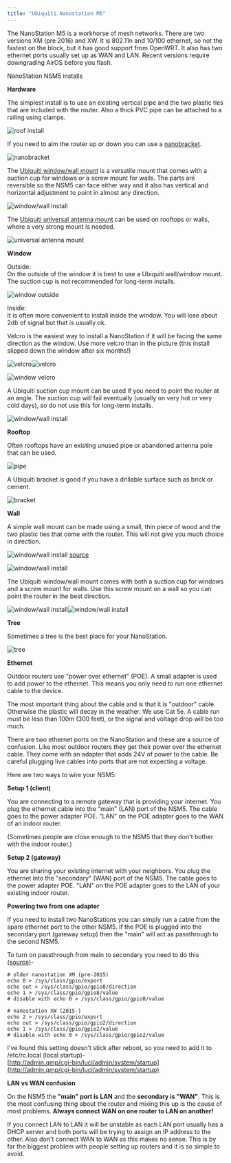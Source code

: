 ```yaml
---
title: "Ubiquiti Nanostation M5"
---
```


The NanoStation M5 is a workhorse of mesh networks. There are two versions XM (pre 2016) and XW. It is 802.11n and 10/100 ethernet, so not the fastest on the block, but it has good support from OpenWRT. It also has two ethernet ports usually set up as WAN and LAN. Recent versions require downgrading AirOS before you flash.

NanoStation NSM5 installs

**Hardware**

The simplest install is to use an existing vertical pipe and the two plastic ties that are included with the router. Also a thick PVC pipe can be attached to a railing using clamps.

![roof install](/img/nsm5/roof-87.jpg)

If you need to aim the router up or down you can use a [nanobracket](https://www.streakwave.com/itemdesc.asp?ic=NBU001).

![nanobracket](/img/nsm5/nanobracket.jpg)

The [Ubiquiti window/wall mount](http://www.amazon.com/Ubiquiti-Networks-NanoStation-Window-Mount/dp/B004EHUR8U) is a versatile mount that comes with a suction cup for windows or a screw mount for walls. The parts are reversible so the NSM5 can face either way and it also has vertical and horizontal adjustment to point in almost any direction.

![window/wall install](/img/nsm5/ubiquiti-window-wall-mount.jpg)

The [Ubiquiti universal antenna mount](http://www.amazon.com/gp/product/B006J1WSGI/) can be used on rooftops or walls, where a very strong mount is needed.

![universal antenna mount](/img/nsm5/ubiquiti-universal-mount.jpg)

**Window**

Outside:  
On the outside of the window it is best to use a Ubiquiti wall/window mount. The suction cup is not recommended for long-term installs.

![window outside](/img/nsm5/window-cup-outside.jpg)

Inside:  
It is often more convenient to install inside the window. You will lose about 2db of signal but that is usually ok.

Velcro is the easiest way to install a NanoStation if it will be facing the same direction as the window. Use more velcro than in the picture (this install slipped down the window after six months!)

![velcro](/img/nsm5/velcro.jpg)![velcro](/img/nsm5/window-velcro-off.jpg)

![window velcro](/img/nsm5/window-velcro-on.jpg)

A Ubiquiti suction cup mount can be used if you need to point the router at an angle. The suction cup will fail eventually (usually on very hot or very cold days), so do not use this for long-term installs.

![window/wall install](/img/nsm5/window-cup-inside.jpg)

**Rooftop**

Often rooftops have an existing unused pipe or abandoned antenna pole that can be used.

![pipe](/img/nsm5/pipe.jpg)

A Ubiquiti bracket is good if you have a drillable surface such as brick or cement.

![bracket](/img/nsm5/bracket-200.jpg)

**Wall**

A simple wall mount can be made using a small, thin piece of wood and the two plastic ties that come with the router. This will not give you much choice in direction.

![window/wall install](/img/nsm5/wall.jpg)
[source](https://www.telcoantennas.com.au/site/how-extend-wifi-coverage-using-ubiquiti-nanostation)

![window/wall install](/img/nsm5/wall-201.jpg)

The Ubiquiti window/wall mount comes with both a suction cup for windows and a screw mount for walls. Use this screw mount on a wall so you can point the router in the best direction.

![window/wall install](/img/nsm5/windowwall2.jpg)![window/wall install](/img/nsm5/windowwall.jpg)

**Tree**

Sometimes a tree is the best place for your NanoStation.

![tree](/img/nsm5/tree.jpg)

**Ethernet**

Outdoor routers use "power over ethernet" (POE). A small adapter is used to add power to the ethernet. This means you only need to run one ethernet cable to the device.

The most important thing about the cable and is that it is "outdoor" cable. Otherwise the plastic will decay in the weather. We use Cat 5e. A cable run must be less than 100m (300 feet), or the signal and voltage drop will be too much.

There are two ethernet ports on the NanoStation and these are a source of confusion. Like most outdoor routers they get their power over the ethernet cable. They come with an adapter that adds 24V of power to the cable. Be careful plugging live cables into ports that are not expecting a voltage.

Here are two ways to wire your NSM5:

**Setup 1 (client)**

You are connecting to a remote gateway that is providing your internet. You plug the ethernet cable into the "main" (LAN) port of the NSM5. The cable goes to the power adapter POE. "LAN" on the POE adapter goes to the WAN of an indoor router.

(Sometimes people are close enough to the NSM5 that they don't bother with the indoor router.)

**Setup 2 (gateway)**

You are sharing your existing internet with your neighbors. You plug the ethernet into the "secondary" (WAN) port of the NSM5. The cable goes to the power adapter POE. "LAN" on the POE adapter goes to the LAN of your existing indoor router.

**Powering two from one adapter**

If you need to install two NanoStations you can simply run a cable from the spare ethernet port to the other NSM5. If the POE is plugged into the secondary port (gateway setup) then the "main" will act as passthrough to the second NSM5.

To turn on passthrough from main to secondary you need to do this [(source)](https://wiki.openwrt.org/toh/ubiquiti/nanostationm5)-

```
# older nanostation XM (pre-2015)
echo 8 > /sys/class/gpio/export
echo out > /sys/class/gpio/gpio8/direction
echo 1 > /sys/class/gpio/gpio8/value
# disable with echo 0 > /sys/class/gpio/gpio8/value
```

```
# nanostation XW (2015-)
echo 2 > /sys/class/gpio/export
echo out > /sys/class/gpio/gpio2/direction
echo 1 > /sys/class/gpio/gpio2/value
# disable with echo 0 > /sys/class/gpio/gpio2/value
```

I've found this setting doesn't stick after reboot, so you need to add it to /etc/rc.local (local startup)-  
[http://admin.qmp/cgi-bin/luci/admin/system/startup](http://admin.qmp/cgi-bin/luci/admin/system/startup)

**LAN vs WAN confusion**

On the NSM5 the **"main" port is LAN** and the **secondary is "WAN"**. This is the most confusing thing about the router and mixing this up is the cause of most problems. **Always connect WAN on one router to LAN on another!**

If you connect LAN to LAN it will be unstable as each LAN port usually has a DHCP server and both ports will be trying to assign an IP address to the other. Also don't connect WAN to WAN as this makes no sense. This is by far the biggest problem with people setting up routers and it is so simple to avoid.
